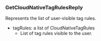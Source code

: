 ### GetCloudNativeTagRulesReply
Represents the list of user-visible tag rules.

- tagRules: a list of CloudNativeTagRules
  - List of tag rules visible to the user.
